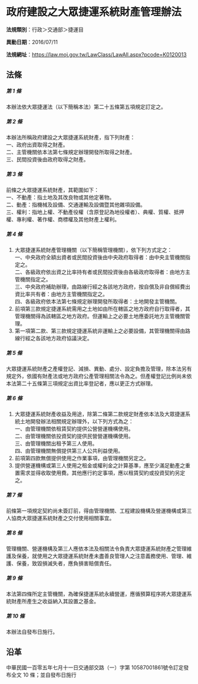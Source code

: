 # 政府建設之大眾捷運系統財產管理辦法




**法規類別**：行政＞交通部＞捷運目

**異動日期**：2016/07/11  

**法規網址**：https://law.moj.gov.tw/LawClass/LawAll.aspx?pcode=K0120013



## 法條
##### 第 1 條
本辦法依大眾捷運法（以下簡稱本法）第二十五條第五項規定訂定之。

##### 第 2 條
本辦法所稱政府建設之大眾捷運系統財產，指下列財產：  
一、政府出資取得之財產。  
二、主管機關依本法第七條規定辦理開發所取得之財產。  
三、民間投資後由政府取得之財產。

##### 第 3 條
前條之大眾捷運系統財產，其範圍如下：  
一、不動產：指土地及其改良物或其他定著物。  
二、動產：指機械及設備、交通運輸及設備暨其他雜項設備。  
三、權利：指地上權、不動產役權（含原登記為地役權者）、典權、質權、抵押權、專利權、著作權、商標權及其他財產上權利。

##### 第 4 條
1. 大眾捷運系統財產管理機關（以下簡稱管理機關），依下列方式定之：  
一、中央政府全額出資者或民間投資後由中央政府取得者：由中央主管機關指定之。  
二、各級政府依出資之比率持有者或民間投資後由各級政府取得者：由地方主管機關指定之。  
三、中央政府補助辦理，由路線行經之各該地方政府，按自償及非自償經費出資比率共有者：由地方主管機關指定之。  
四、各級政府依本法第七條規定辦理開發所取得者：土地開發主管機關。
1. 前項第三款規定捷運系統需用之土地如由所在轄區之地方政府自行取得者，其管理機關得為該轄區之地方政府。但運輸上之必要土地應委託地方主管機關管理。
1. 第一項第二款、第三款規定捷運系統非運輸上之必要設備，其管理機關得由路線行經之各該地方政府協議決定。

##### 第 5 條
大眾捷運系統財產之產權登記、減損、異動、處分、設定負擔及管理，除本法另有規定外，依國有財產法或地方政府公產管理相關法令為之。但產權登記比例尚未依本法第二十五條第三項規定出資比率登記者，應以更正方式辦理。

##### 第 6 條
1. 大眾捷運系統財產收益及用途，除第二條第二款規定財產依本法及大眾捷運系統土地開發辦法相關規定辦理外，以下列方式為之：  
一、由管理機關依租賃契約提供公營營運機構使用。  
二、由管理機關依投資契約提供民營營運機構使用。  
三、由管理機關出租予第三人使用。  
四、由管理機關無償提供第三人公共利益使用。
1. 前項第四款無償提供使用之作業事項，由管理機關另定之。
1. 提供營運機構或第三人使用之租金或權利金之計算基準，應至少滿足動產之重置需求並得收取使用費。其他應行約定事項，應以租賃契約或投資契約另定之。

##### 第 7 條
前條第一項規定契約尚未簽訂前，得由管理機關、工程建設機構及營運機構或第三人協商大眾捷運系統財產之交付使用相關事宜。

##### 第 8 條
管理機關、營運機構及第三人應依本法及相關法令負責大眾捷運系統財產之管理維護及保養，就使用之大眾捷運系統財產未盡善良管理人之注意義務使用、管理、維護、保養，致毀損滅失者，應負損害賠償責任。

##### 第 9 條
本法第四條所定主管機關，為確保捷運系統永續營運，應循預算程序將大眾捷運系統財產所產生之收益納入其設置之基金。

##### 第 10 條
本辦法自發布日施行。

## 沿革
中華民國一百零五年七月十一日交通部交路（一）字第 10587001861號令訂定發布全文 10 條；並自發布日施行
